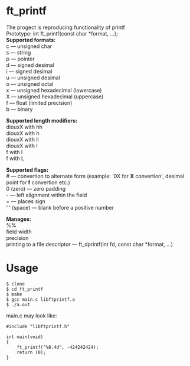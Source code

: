 # ft_printf
The progect is reproducing functionality of printf</br>
Prototype: int ft_printf(const char *format, ...);</br>
**Supported formats:**</br>
c — unsigned char</br>
s — string</br>
p — pointer</br>
d — signed desimal</br>
i — signed desimal</br>
u — unsigned desimal</br>
o — unsigned octal</br>
x — unsigned hexadecimal (lowercase)</br>
X — unsigned hexadecimal (uppercase)</br>
f — float (limited precision)</br>
b — binary</br>

**Supported length modifiers:**</br>
diouxX with hh</br>
diouxX with h</br>
diouxX with ll</br>
diouxX with l</br>
f with l</br>
f with L</br>

**Supported flags:**</br>
\# — convertion to alternate form (example: '0X for **X** convertion', desimal point for **f** convertion etc.)</br>
0 (zero) — zero padding</br>
\- — left alignment within the field</br>
\+ — places sign</br>
‘ ‘ (space) — blank before a positive number</br>

**Manages:**</br>
%%</br>
field width</br>
precision</br>
printing to a file descriptor — ft_dprintf(int fd, const char *format, ...)

# Usage
```
$ clone
$ cd ft_printf
$ make
$ gcc main.c libftprintf.a
$ ./a.out
```
main.c may look like:
```
#include "libftprintf.h"

int main(void)
{
	ft_printf("%8.4d", -424242424);
	return (0);
}
```
